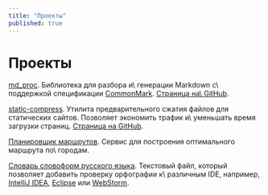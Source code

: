 ```yaml
---
title: "Проекты"
published: true
---
```


# Проекты

[md_proc]. Библиотека для разбора и\ генерации Markdown с\ поддержкой спецификации [CommonMark]. 
[Страница на\ GitHub][md_proc-github].

[static-compress]. Утилита предварительного сжатия файлов для статических сайтов. Позволяет экономить трафик 
и\ уменьшать время загрузки страниц. [Страница на GitHub][static-compress-github].

[Планировщик маршрутов][route-planner]. Сервис для построения оптимального маршрута по\ городам.

[Словарь словоформ русского языка][russian]. Текстовый файл, который позволяет добавить проверку орфографии к\ различным
IDE, например, [IntelliJ IDEA][idea], [Eclipse] или [WebStorm].

[CommonMark]: http://commonmark.org/
[Eclipse]: https://www.eclipse.org/home/index.php
[idea]: https://www.jetbrains.com/idea/
[md_proc]: /tag/md_proc/
[md_proc-github]: https://github.com/dikmax/md_proc
[route-planner]: /route-planner/
[russian]: /post/russian-dictionary/
[static-compress]: /post/static-compressor/
[static-compress-github]: https://github.com/dikmax/static-compress 
[WebStorm]: https://www.jetbrains.com/webstorm/
